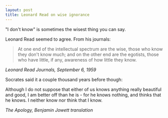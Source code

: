 ```yaml
---
layout: post
title: Leonard Read on wise ignorance
---
```


"I don't know" is sometimes the wisest thing you can say.

Leonard Read seemed to agree. From his journals:

>At one end of the intellectual spectrum are the wise, those who know they don't know much; and on the other end are the egotists, those who have little, if any, awareness of how little they know.

<cite>Leonard Read Journals, September 6, 1959</cite>

Socrates said it a couple thousand years before though:

Although I do not suppose that either of us knows anything really beautiful and good, I am better off than he is - for he knows nothing, and thinks that he knows. I neither know nor think that I know.

<cite>The Apology, Benjamin Jowett translation</cite>

